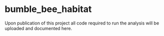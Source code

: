 # bumble_bee_habitat
Upon publication of this project all code required to run the analysis will be uploaded and documented here. 
